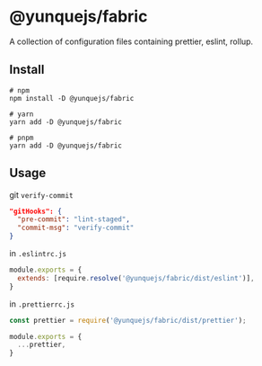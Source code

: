 # @yunquejs/fabric
A collection of configuration files containing prettier, eslint, rollup.

## Install
```
# npm
npm install -D @yunquejs/fabric

# yarn
yarn add -D @yunquejs/fabric

# pnpm
yarn add -D @yunquejs/fabric
```

## Usage

git `verify-commit`
```json
"gitHooks": {
  "pre-commit": "lint-staged",
  "commit-msg": "verify-commit"
}
```

in `.eslintrc.js`
```js
module.exports = {
  extends: [require.resolve('@yunquejs/fabric/dist/eslint')],
}
```

in `.prettierrc.js`
```js
const prettier = require('@yunquejs/fabric/dist/prettier');

module.exports = {
  ...prettier,
}
```
